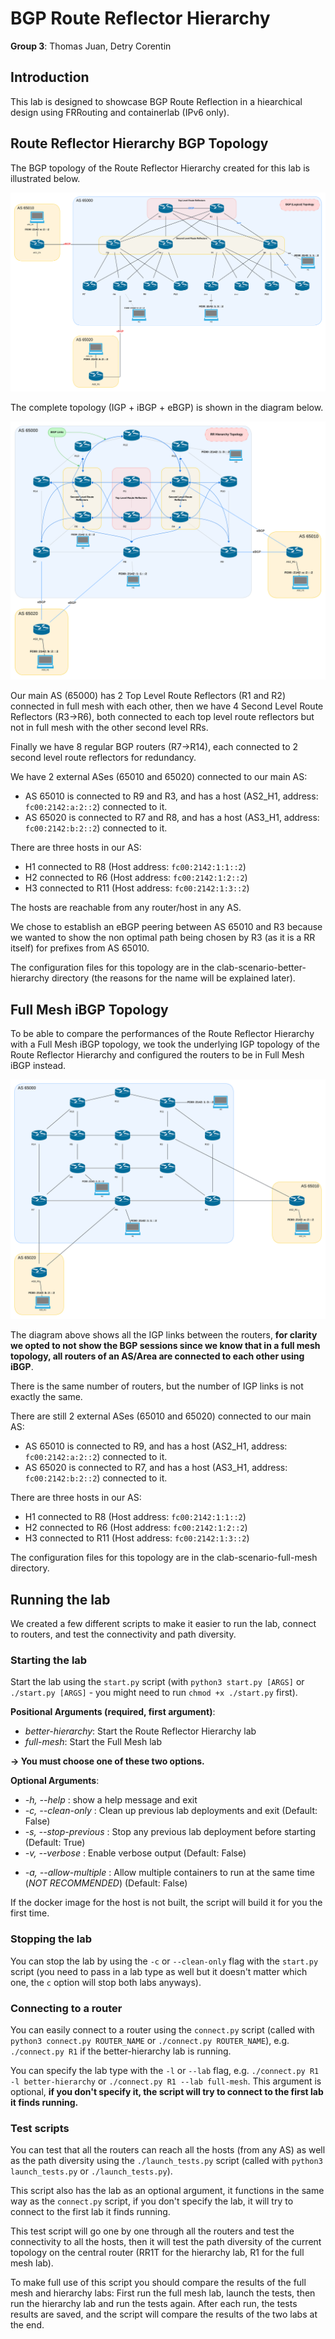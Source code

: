 # BGP Route Reflector Hierarchy

**Group 3**: Thomas Juan, Detry Corentin

## Introduction

This lab is designed to showcase BGP Route Reflection in a hiearchical design using FRRouting and containerlab (IPv6 only).

## Route Reflector Hierarchy BGP Topology

The BGP topology of the Route Reflector Hierarchy created for this lab is illustrated below.

![Diagram of Route Reflector Hierarchy](./images/diagram_bgp_topo_rr_hierarchy.png)

The complete topology (IGP + iBGP + eBGP) is shown in the diagram below.

![Complete Diagram of Route Reflector Hierarchy](./images/diagram_complete_rr_hierarchy.png)

Our main AS (65000) has 2 Top Level Route Reflectors (R1 and R2) connected in full mesh with each other, then we have 4 Second Level Route Reflectors (R3->R6), both connected to each top level route reflectors but not in full mesh with the other second level RRs.

Finally we have 8 regular BGP routers (R7->R14), each connected to 2 second level route reflectors for redundancy.

We have 2 external ASes (65010 and 65020) connected to our main AS:
- AS 65010 is connected to R9 and R3, and has a host (AS2_H1, address: `fc00:2142:a:2::2`) connected to it.
- AS 65020 is connected to R7 and R8, and has a host (AS3_H1, address: `fc00:2142:b:2::2`) connected to it.

There are three hosts in our AS:
- H1 connected to R8 (Host address: `fc00:2142:1:1::2`)
- H2 connected to R6 (Host address: `fc00:2142:1:2::2`)
- H3 connected to R11 (Host address: `fc00:2142:1:3::2`)

The hosts are reachable from any router/host in any AS.

We chose to establish an eBGP peering between AS 65010 and R3 because we wanted to show the non optimal path being chosen by R3 (as it is a RR itself) for prefixes from AS 65010.

The configuration files for this topology are in the clab-scenario-better-hierarchy directory (the reasons for the name will be explained later).

## Full Mesh iBGP Topology

To be able to compare the performances of the Route Reflector Hierarchy with a Full Mesh iBGP topology, we took the underlying IGP topology of the Route Reflector Hierarchy and configured the routers to be in Full Mesh iBGP instead. 

![Diagram of Full Mesh Topology](./images/diagram_full_mesh.png)

The diagram above shows all the IGP links between the routers, **for clarity we opted to not show the BGP sessions since we know that in a full mesh topology, all routers of an AS/Area are connected to each other using iBGP**.

There is the same number of routers, but the number of IGP links is not exactly the same.

There are still 2 external ASes (65010 and 65020) connected to our main AS:
- AS 65010 is connected to R9, and has a host (AS2_H1, address: `fc00:2142:a:2::2`) connected to it.
- AS 65020 is connected to R7, and has a host (AS3_H1, address: `fc00:2142:b:2::2`) connected to it.

There are three hosts in our AS:
- H1 connected to R8 (Host address: `fc00:2142:1:1::2`)
- H2 connected to R6 (Host address: `fc00:2142:1:2::2`)
- H3 connected to R11 (Host address: `fc00:2142:1:3::2`)

The configuration files for this topology are in the clab-scenario-full-mesh directory.

<!-- ## Configuration Generation Script
For the Route Reflector Hierarchy, we used a script to generate the configurations of the routers.

Our router configurations are created using the `./scripts/generate_configs.py` script (it is not meant to be called directly, see later). This script uses the `jinja` template engine to create configurations from the `templates` directory.

This simplifies the generation of router configurations and makes it easy to change them. Instead of manually modifying each router's configurations, we can simply modify the templates and rerun the script.

We started this lab by configuring the routers manually to make sure that everything worked, then after lots of small errors due to mismatched configurations, we decided to automate the process.
The templates are not super readable, so we still advise you to read the configurations manually to understand what is going on.

We didn't use the script for the full mesh topology since it is the templates do make it hard to create a unique configuration for each router without being too complex. -->

## Running the lab

We created a few different scripts to make it easier to run the lab, connect to routers, and test the connectivity and path diversity.

### Starting the lab
Start the lab using the `start.py` script (with `python3 start.py [ARGS]` or `./start.py [ARGS]` - you might need to run `chmod +x ./start.py` first).

**Positional Arguments (required, first argument)**:
- _better-hierarchy_: Start the Route Reflector Hierarchy lab
- _full-mesh_: Start the Full Mesh lab

**-> You must choose one of these two options.**

**Optional Arguments**:
-  _-h, --help_               :  show a help message and exit
-  _-c, --clean-only_         :  Clean up previous lab deployments and exit (Default: False)
-  _-s, --stop-previous_      :  Stop any previous lab deployment before starting (Default: True)
-  _-v, --verbose_            :  Enable verbose output (Default: False)
<!-- -  _-r, --rebuild_rr_configs_ :  Rebuild the RR configurations (Default: False) -->
-  _-a, --allow-multiple_     :  Allow multiple containers to run at the same time (_NOT RECOMMENDED_) (Default: False)

If the docker image for the host is not built, the script will build it for you the first time.

### Stopping the lab
You can stop the lab by using the `-c` or `--clean-only` flag with the `start.py` script (you need to pass in a lab type as well but it doesn't matter which one, the `c` option will stop both labs anyways).

### Connecting to a router

You can easily connect to a router using the `connect.py` script (called with `python3 connect.py ROUTER_NAME` or `./connect.py ROUTER_NAME`), e.g. `./connect.py R1` if the better-hierarchy lab is running.

You can specify the lab type with the `-l` or `--lab` flag, e.g. `./connect.py R1 -l better-hierarchy` or `./connect.py R1 --lab full-mesh`.
This argument is optional, **if you don't specify it, the script will try to connect to the first lab it finds running.**

### Test scripts

You can test that all the routers can reach all the hosts (from any AS) as well as the path diversity using the `./launch_tests.py` script (called with `python3 launch_tests.py` or `./launch_tests.py`).

This script also has the lab as an optional argument, it functions in the same way as the `connect.py` script, if you don't specify the lab, it will try to connect to the first lab it finds running.

This test script will go one by one through all the routers and test the connectivity to all the hosts, then it will test the path diversity of the current topology on the central router (RR1T for the hierarchy lab, R1 for the full mesh lab).

To make full use of this script you should compare the results of the full mesh and hierarchy labs: First run the full mesh lab, launch the tests, then run the hierarchy lab and run the tests again. After each run, the tests results are saved, and the script will compare the results of the two labs at the end.
